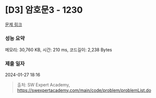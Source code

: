# [D3] 암호문3 - 1230 

[문제 링크](https://swexpertacademy.com/main/code/problem/problemDetail.do?contestProbId=AV14zIwqAHwCFAYD) 

### 성능 요약

메모리: 30,760 KB, 시간: 210 ms, 코드길이: 2,238 Bytes

### 제출 일자

2024-01-27 18:16



> 출처: SW Expert Academy, https://swexpertacademy.com/main/code/problem/problemList.do
